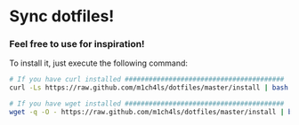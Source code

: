 # Sync dotfiles!
### Feel free to use for inspiration!

To install it, just execute the following command:

```bash
# If you have curl installed ########################################
curl -Ls https://raw.github.com/m1ch4ls/dotfiles/master/install | bash

# If you have wget installed ########################################
wget -q -O - https://raw.github.com/m1ch4ls/dotfiles/master/install | bash
```
